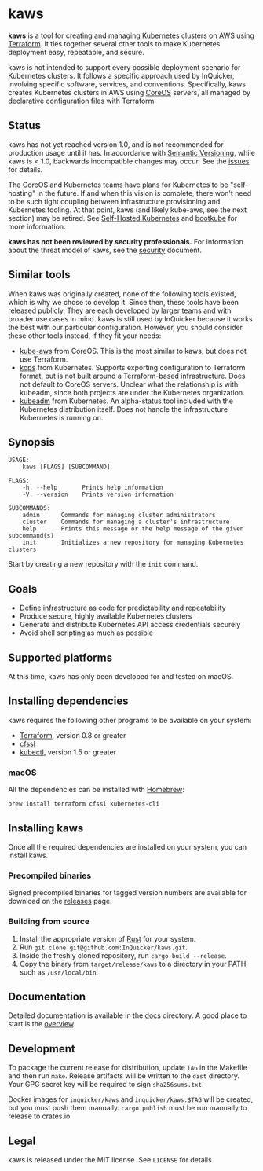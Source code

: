 # kaws

**kaws** is a tool for creating and managing [Kubernetes](http://kubernetes.io/) clusters on [AWS](https://aws.amazon.com/) using [Terraform](https://www.terraform.io/).
It ties together several other tools to make Kubernetes deployment easy, repeatable, and secure.

kaws is not intended to support every possible deployment scenario for Kubernetes clusters.
It follows a specific approach used by InQuicker, involving specific software, services, and conventions.
Specifically, kaws creates Kubernetes clusters in AWS using [CoreOS](https://coreos.com/) servers, all managed by declarative configuration files with Terraform.

## Status

kaws has not yet reached version 1.0, and is not recommended for production usage until it has.
In accordance with [Semantic Versioning](http://semver.org/), while kaws is < 1.0, backwards incompatible changes may occur.
See the [issues](https://github.com/InQuicker/kaws/issues) for details.

The CoreOS and Kubernetes teams have plans for Kubernetes to be "self-hosting" in the future.
If and when this vision is complete, there won't need to be such tight coupling between infrastructure provisioning and Kubernetes tooling.
At that point, kaws (and likely kube-aws, see the next section) may be retired.
See [Self-Hosted Kubernetes](https://coreos.com/blog/self-hosted-kubernetes.html) and [bootkube](https://github.com/kubernetes-incubator/bootkube) for more information.

**kaws has not been reviewed by security professionals.**
For information about the threat model of kaws, see the [security](docs/concepts/security.md) document.

## Similar tools

When kaws was originally created, none of the following tools existed, which is why we chose to develop it.
Since then, these tools have been released publicly.
They are each developed by larger teams and with broader use cases in mind.
kaws is still used by InQuicker because it works the best with our particular configuration.
However, you should consider these other tools instead, if they fit your needs:

* [kube-aws](https://github.com/coreos/kube-aws) from CoreOS.
  This is the most similar to kaws, but does not use Terraform.
* [kops](https://github.com/kubernetes/kops) from Kubernetes.
  Supports exporting configuration to Terraform format, but is not built around a Terraform-based infrastructure.
  Does not default to CoreOS servers.
  Unclear what the relationship is with kubeadm, since both projects are under the Kubernetes organization.
* [kubeadm](https://kubernetes.io/docs/getting-started-guides/kubeadm/) from Kubernetes.
  An alpha-status tool included with the Kubernetes distribution itself.
  Does not handle the infrastructure Kubernetes is running on.

## Synopsis

```
USAGE:
    kaws [FLAGS] [SUBCOMMAND]

FLAGS:
    -h, --help       Prints help information
    -V, --version    Prints version information

SUBCOMMANDS:
    admin      Commands for managing cluster administrators
    cluster    Commands for managing a cluster's infrastructure
    help       Prints this message or the help message of the given subcommand(s)
    init       Initializes a new repository for managing Kubernetes clusters
```

Start by creating a new repository with the `init` command.

## Goals

* Define infrastructure as code for predictability and repeatability
* Produce secure, highly available Kubernetes clusters
* Generate and distribute Kubernetes API access credentials securely
* Avoid shell scripting as much as possible

## Supported platforms

At this time, kaws has only been developed for and tested on macOS.

## Installing dependencies

kaws requires the following other programs to be available on your system:

* [Terraform](https://terraform.io/), version 0.8 or greater
* [cfssl](https://github.com/cloudflare/cfssl)
* [kubectl](http://kubernetes.io/), version 1.5 or greater

### macOS

All the dependencies can be installed with [Homebrew](http://brew.sh/):

```
brew install terraform cfssl kubernetes-cli
```

## Installing kaws

Once all the required dependencies are installed on your system, you can install kaws.

### Precompiled binaries

Signed precompiled binaries for tagged version numbers are available for download on the [releases](https://github.com/InQuicker/kaws/releases) page.

### Building from source

1. Install the appropriate version of [Rust](https://www.rust-lang.org/) for your system.
2. Run `git clone git@github.com:InQuicker/kaws.git`.
3. Inside the freshly cloned repository, run `cargo build --release`.
4. Copy the binary from `target/release/kaws` to a directory in your PATH, such as `/usr/local/bin`.

## Documentation

Detailed documentation is available in the [docs](docs) directory. A good place to start is the [overview](docs/overview.md).

## Development

To package the current release for distribution, update `TAG` in the Makefile and then run `make`.
Release artifacts will be written to the `dist` directory.
Your GPG secret key will be required to sign `sha256sums.txt`.

Docker images for `inquicker/kaws` and `inquicker/kaws:$TAG` will be created, but you must push them manually.
`cargo publish` must be run manually to release to crates.io.

## Legal

kaws is released under the MIT license. See `LICENSE` for details.
